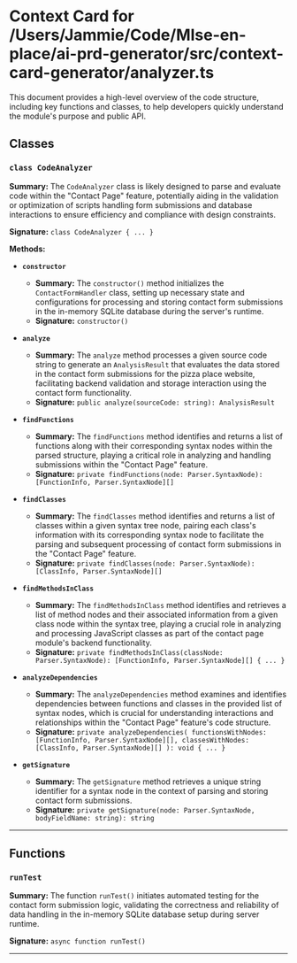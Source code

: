 # Context Card for /Users/Jammie/Code/MIse-en-place/ai-prd-generator/src/context-card-generator/analyzer.ts

This document provides a high-level overview of the code structure, including key functions and classes, to help developers quickly understand the module's purpose and public API.

## Classes

### `class CodeAnalyzer`

**Summary:** The `CodeAnalyzer` class is likely designed to parse and evaluate code within the "Contact Page" feature, potentially aiding in the validation or optimization of scripts handling form submissions and database interactions to ensure efficiency and compliance with design constraints.

**Signature:** `class CodeAnalyzer { ... }`

**Methods:**

- **`constructor`**
  - **Summary:** The `constructor()` method initializes the `ContactFormHandler` class, setting up necessary state and configurations for processing and storing contact form submissions in the in-memory SQLite database during the server's runtime.
  - **Signature:** `constructor()`

- **`analyze`**
  - **Summary:** The `analyze` method processes a given source code string to generate an `AnalysisResult` that evaluates the data stored in the contact form submissions for the pizza place website, facilitating backend validation and storage interaction using the contact form functionality.
  - **Signature:** `public analyze(sourceCode: string): AnalysisResult`

- **`findFunctions`**
  - **Summary:** The `findFunctions` method identifies and returns a list of functions along with their corresponding syntax nodes within the parsed structure, playing a critical role in analyzing and handling submissions within the "Contact Page" feature.
  - **Signature:** `private findFunctions(node: Parser.SyntaxNode): [FunctionInfo, Parser.SyntaxNode][]`

- **`findClasses`**
  - **Summary:** The `findClasses` method identifies and returns a list of classes within a given syntax tree node, pairing each class's information with its corresponding syntax node to facilitate the parsing and subsequent processing of contact form submissions in the "Contact Page" feature.
  - **Signature:** `private findClasses(node: Parser.SyntaxNode): [ClassInfo, Parser.SyntaxNode][]`

- **`findMethodsInClass`**
  - **Summary:** The `findMethodsInClass` method identifies and retrieves a list of method nodes and their associated information from a given class node within the syntax tree, playing a crucial role in analyzing and processing JavaScript classes as part of the contact page module's backend functionality.
  - **Signature:** `private findMethodsInClass(classNode: Parser.SyntaxNode): [FunctionInfo, Parser.SyntaxNode][] { ... }`

- **`analyzeDependencies`**
  - **Summary:** The `analyzeDependencies` method examines and identifies dependencies between functions and classes in the provided list of syntax nodes, which is crucial for understanding interactions and relationships within the "Contact Page" feature's code structure.
  - **Signature:** `private analyzeDependencies(
    functionsWithNodes: [FunctionInfo, Parser.SyntaxNode][],
    classesWithNodes: [ClassInfo, Parser.SyntaxNode][]
  ): void { ... }`

- **`getSignature`**
  - **Summary:** The `getSignature` method retrieves a unique string identifier for a syntax node in the context of parsing and storing contact form submissions.
  - **Signature:** `private getSignature(node: Parser.SyntaxNode, bodyFieldName: string): string`

---

## Functions

### `runTest`

**Summary:** The function `runTest()` initiates automated testing for the contact form submission logic, validating the correctness and reliability of data handling in the in-memory SQLite database setup during server runtime.

**Signature:** `async function runTest()`

---
